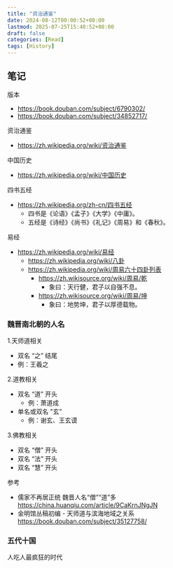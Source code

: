 ```yaml
---
title: "资治通鉴"
date: 2024-08-12T00:00:52+08:00
lastmod: 2025-07-25T15:40:52+08:00
draft: false
categories: [Read]
tags: [History]
---
```


## 笔记

版本
- https://book.douban.com/subject/6790302/
- https://book.douban.com/subject/34852717/

资治通鉴
- https://zh.wikipedia.org/wiki/资治通鉴

中国历史
- https://zh.wikipedia.org/wiki/中国历史

四书五经
- https://zh.wikipedia.org/zh-cn/四书五经
  - 四书是《论语》《孟子》《大学》《中庸》。
  - 五经是《诗经》《尚书》《礼记》《周易》和《春秋》。

易经
- https://zh.wikipedia.org/wiki/易经
  - https://zh.wikipedia.org/wiki/八卦
  - https://zh.wikipedia.org/wiki/周易六十四卦列表
    - https://zh.wikisource.org/wiki/周易/乾
      - 象曰：天行健，君子以自强不息。
    - https://zh.wikisource.org/wiki/周易/坤
      - 象曰：地势坤，君子以厚德载物。


### 魏晋南北朝的人名

1.天师道相关
  - 双名 “之” 结尾
  - 例：王羲之

2.道教相关
  - 双名 “道” 开头
    - 例：萧道成
  - 单名或双名 "玄"
    - 例：谢玄、王玄谟

3.佛教相关
  - 双名 “僧” 开头
  - 双名 “法” 开头
  - 双名 “慧” 开头

参考
- 儒家不再居正统 魏晋人名“僧”“道”多 https://china.huanqiu.com/article/9CaKrnJNgJN
- 金明馆丛稿初编 - 天师道与滨海地域之关系 https://book.douban.com/subject/35127758/



### 五代十国

人吃人最疯狂的时代

